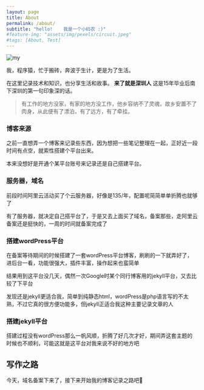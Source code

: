 ```yaml
---
layout: page
title: About
permalink: /about/
subtitle: "hello!    我是一个小码农 :)"
#feature-img: "assets/img/pexels/circuit.jpeg"
#tags: [About, Test]
---
```


![my](http://pc5903684.bkt.clouddn.com/my.jpg)

我，程序猿，忙于搬砖，奔波于生计，更是为了生活。

在这里记录技术和知识，也分享生活和故事。
**来了就是深圳人** 这是15年毕业后南下深圳的第一句印象深的话。

> 有工作的地方没家，有家的地方没工作，他乡容纳不了灵魂，故乡安置不了肉身，从此便有了漂泊，有了远方，有了牵挂。

### 博客来源
之前一直想弄一个博客来记录些东西，因为想把一些笔记整理在一起，正好近一段时间有点空，就索性搭建个平台出来。

本来没想好是开通个某平台账号来记录还是自己搭建平台。

### 服务器，域名
前段时间阿里云活动买了个云服务器，好像是135/年，配置呢简简单单折腾也就够了

有了服务器，就决定自己搭平台了，于是又去上面买了域名，备案那些，走阿里云备案还是挺快的，一周的时间就备案完成了

### 搭建wordPress平台
在备案等待期间的时候搭建了一套wordPress平台博客，刷刷的一下就弄好了，进后台一看，功能很强大，插件丰富，操作起来也蛮简单

结果用到这平台没几天，偶然一次Google时某个同行博客用的jekyll平台，又去比较了下平台

发现还是jekyll更适合我，简单到纯静态html，wordPress是php语言写的不太熟，不过它真的很方便功能多，但jekyll正适合我这种主要记录文章的人

### 搭建jekyll平台
搭建过程没有wordPress那么一帆风顺，折腾了好几次才好，期间弄这套主题的时候也不顺利，可能这就是这平台对我来说不好的地方吧

## 写作之路
今天，域名备案下来了，接下来开始我的博客记录之路吧💪




